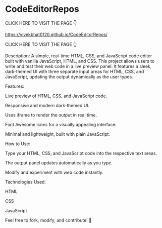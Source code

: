 # CodeEditorRepos

CLICK HERE TO VISIT THE PAGE 👇

https://vivekbhat0120.github.io/CodeEditorRepos/

CLICK HERE TO VISIT THE PAGE 👆

Description:
A simple, real-time HTML, CSS, and JavaScript code editor built with vanilla JavaScript, HTML, and CSS. This project allows users to write and test their web code in a live preview panel. It features a sleek, dark-themed UI with three separate input areas for HTML, CSS, and JavaScript, updating the output dynamically as the user types.



Features:


Live preview of HTML, CSS, and JavaScript code.

Responsive and modern dark-themed UI.

Uses iframe to render the output in real time.

Font Awesome icons for a visually appealing interface.

Minimal and lightweight, built with plain JavaScript.



How to Use:


Type your HTML, CSS, and JavaScript code into the respective text areas.

The output panel updates automatically as you type.

Modify and experiment with web code instantly.



Technologies Used:


HTML

CSS

JavaScript

Feel free to fork, modify, and contribute! 🚀
